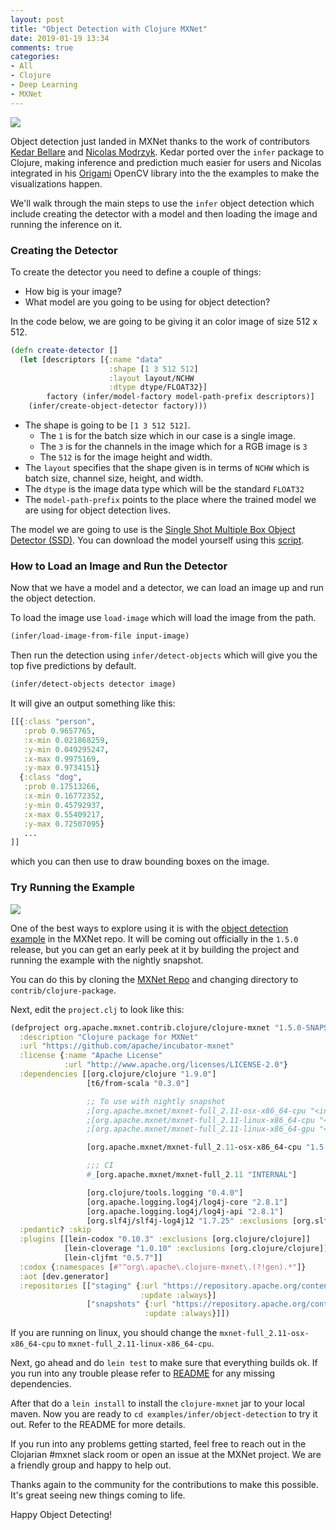 ```yaml
---
layout: post
title: "Object Detection with Clojure MXNet"
date: 2019-01-19 13:34
comments: true
categories:
- All
- Clojure
- Deep Learning
- MXNet
---
```


![](https://c1.staticflickr.com/8/7837/32928474208_4960caafb3.jpg)

Object detection just landed in MXNet thanks to the work of contributors [Kedar Bellare](https://github.com/kedarbellare) and [Nicolas Modrzyk](https://github.com/hellonico/). Kedar ported over the `infer` package to Clojure, making inference and prediction much easier for users and Nicolas integrated in his [Origami](https://github.com/hellonico/origami) OpenCV library into the the examples to make the visualizations happen.

We'll walk through the main steps to use the `infer` object detection which include creating the detector with a model and then loading the image and running the inference on it.


### Creating the Detector

To create the detector you need to define a couple of things:

* How big is your image?
* What model are you going to be using for object detection?

In the code below, we are going to be giving it an color image of size 512 x 512.

```clojure
(defn create-detector []
  (let [descriptors [{:name "data"
                      :shape [1 3 512 512]
                      :layout layout/NCHW
                      :dtype dtype/FLOAT32}]
        factory (infer/model-factory model-path-prefix descriptors)]
    (infer/create-object-detector factory)))
```

 * The shape is going to be `[1 3 512 512]`. 
    * The `1` is for the batch size which in our case is a single image.
    * The `3` is for the channels in the image which for a RGB image is `3`
    * The `512` is for the image height and width.
 * The `layout` specifies that the shape given is in terms of `NCHW` which is batch size, channel size, height, and width.
 * The `dtype` is the image data type which will be the standard `FLOAT32`
 * The `model-path-prefix` points to the place where the trained model we are using for object detection lives. 

The model we are going to use is the [Single Shot Multiple Box Object Detector (SSD)](https://arxiv.org/abs/1512.02325). You can download the model yourself using this [script](https://github.com/apache/incubator-mxnet/blob/master/contrib/clojure-package/examples/infer/objectdetector/scripts/get_ssd_data.sh).

### How to Load an Image and Run the Detector

Now that we have a model and a detector, we can load an image up and run the object detection.

To load the image use `load-image` which will load the image from the path.

```clojure
(infer/load-image-from-file input-image)
```

Then run the detection using `infer/detect-objects` which will give you the top five predictions by default.

```clojure
(infer/detect-objects detector image)
```

It will give an output something like this:

```clojure
[[{:class "person",
   :prob 0.9657765,
   :x-min 0.021868259,
   :y-min 0.049295247,
   :x-max 0.9975169,
   :y-max 0.9734151}
  {:class "dog",
   :prob 0.17513266,
   :x-min 0.16772352,
   :y-min 0.45792937,
   :x-max 0.55409217,
   :y-max 0.72507095}
   ...
]]
```

which you can then use to draw bounding boxes on the image.

### Try Running the Example

![](https://c1.staticflickr.com/8/7804/31862638207_61be3a6e3c_b.jpg)

One of the best ways to explore using it is with the [object detection example](https://github.com/apache/incubator-mxnet/tree/master/contrib/clojure-package/examples/infer/objectdetector) in the MXNet repo. It will be coming out officially in the `1.5.0` release, but you can get an early peek at it by building the project and running the example with the nightly snapshot.

You can do this by cloning the [MXNet Repo](https://github.com/apache/incubator-mxnet) and changing directory to `contrib/clojure-package`.

Next, edit the `project.clj` to look like this:

```clojure
(defproject org.apache.mxnet.contrib.clojure/clojure-mxnet "1.5.0-SNAPSHOT"
  :description "Clojure package for MXNet"
  :url "https://github.com/apache/incubator-mxnet"
  :license {:name "Apache License"
            :url "http://www.apache.org/licenses/LICENSE-2.0"}
  :dependencies [[org.clojure/clojure "1.9.0"]
                 [t6/from-scala "0.3.0"]

                 ;; To use with nightly snapshot
                 ;[org.apache.mxnet/mxnet-full_2.11-osx-x86_64-cpu "<insert-snapshot-version>"]
                 ;[org.apache.mxnet/mxnet-full_2.11-linux-x86_64-cpu "<insert-snapshot-version>"]
                 ;[org.apache.mxnet/mxnet-full_2.11-linux-x86_64-gpu "<insert-snapshot-version"]

                 [org.apache.mxnet/mxnet-full_2.11-osx-x86_64-cpu "1.5.0-SNAPSHOT"]

                 ;;; CI
                 #_[org.apache.mxnet/mxnet-full_2.11 "INTERNAL"]

                 [org.clojure/tools.logging "0.4.0"]
                 [org.apache.logging.log4j/log4j-core "2.8.1"]
                 [org.apache.logging.log4j/log4j-api "2.8.1"]
                 [org.slf4j/slf4j-log4j12 "1.7.25" :exclusions [org.slf4j/slf4j-api]]]
  :pedantic? :skip
  :plugins [[lein-codox "0.10.3" :exclusions [org.clojure/clojure]]
            [lein-cloverage "1.0.10" :exclusions [org.clojure/clojure]]
            [lein-cljfmt "0.5.7"]]
  :codox {:namespaces [#"^org\.apache\.clojure-mxnet\.(?!gen).*"]}
  :aot [dev.generator]
  :repositories [["staging" {:url "https://repository.apache.org/content/repositories/staging"                  :snapshots true
                             :update :always}]
                 ["snapshots" {:url "https://repository.apache.org/content/repositories/snapshots"               :snapshots true
                              :update :always}]])
```
If you are running on linux, you should change the `mxnet-full_2.11-osx-x86_64-cpu` to `mxnet-full_2.11-linux-x86_64-cpu`.


Next, go ahead and do `lein test` to make sure that everything builds ok. If you run into any trouble please refer to [README](https://github.com/apache/incubator-mxnet/blob/master/contrib/clojure-package/README.md) for any missing dependencies.

After that do a `lein install` to install the `clojure-mxnet` jar to your local maven. Now you are ready to `cd examples/infer/object-detection` to try it out. Refer to the README for more details.

If you run into any problems getting started, feel free to reach out in the Clojarian #mxnet slack room or open an issue at the MXNet project. We are a friendly group and happy to help out.

Thanks again to the community for the contributions to make this possible. It's great seeing new things coming to life.

Happy Object Detecting!
